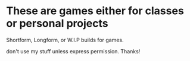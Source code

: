 # These are games either for classes or personal projects
Shortform, Longform, or W.I.P builds for games.

don't use my stuff unless express permission. Thanks!

